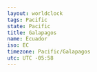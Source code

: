 ```yaml
---
layout: worldclock
tags: Pacific
state: Pacific
title: Galapagos
name: Ecuador
iso: EC
timezone: Pacific/Galapagos
utc: UTC -05:58
---
```


